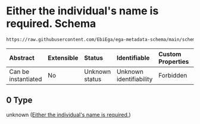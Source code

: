 # Either the individual's name is required. Schema

```txt
https://raw.githubusercontent.com/EbiEga/ega-metadata-schema/main/schemas/EGA.common-definitions.json#/$defs/contactDetails/anyOf/0
```



| Abstract            | Extensible | Status         | Identifiable            | Custom Properties | Additional Properties | Access Restrictions | Defined In                                                                                           |
| :------------------ | :--------- | :------------- | :---------------------- | :---------------- | :-------------------- | :------------------ | :--------------------------------------------------------------------------------------------------- |
| Can be instantiated | No         | Unknown status | Unknown identifiability | Forbidden         | Allowed               | none                | [EGA.common-definitions.json\*](../../../schemas/EGA.common-definitions.json "open original schema") |

## 0 Type

unknown ([Either the individual's name is required.](ega-4-defs-contact-details-anyof-either-the-individuals-name-is-required.md))
